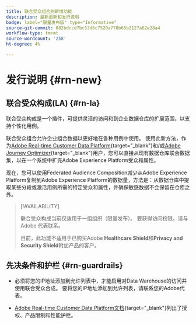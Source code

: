 ```yaml
---
title: 联合受众组合的新增功能
description: 最新更新和发行说明
badge: label="限量发布版" type="Informative"
source-git-commit: 082bdccd7bc53d6c7520a778b65b2127a62e28a4
workflow-type: tm+mt
source-wordcount: '258'
ht-degree: 4%

---
```



# 发行说明 {#rn-new}

## 联合受众构成(LA) {#rn-la}

联合受众构成是一个插件，可提供灵活的访问和到企业数据仓库的扩展范围，以支持个性化用例。

联合受众组合允许企业组合数据以更好地在各种用例中使用。 使用此新方法，作为[Adobe Real-time Customer Data Platform](https://experienceleague.adobe.com/en/docs/experience-platform/segmentation/home){target="_blank"}和/或[Adobe Journey Optimizer](https://experienceleague.adobe.com/zh-hans/docs/journey-optimizer/using/ajo-home){target="_blank"}用户，您可以直接从现有数据仓库联合数据集，以在一个系统中扩充Adobe Experience Platform受众和属性。

现在，您可以使用Federated Audience Composition减少从Adobe Experience Platform复制到Adobe Experience Platform的数据量，方法是：从数据仓库中提取某些分段或激活用例所需的特定受众和属性，并确保敏感数据不会保留在仓库之外。


>[!AVAILABILITY]
>
>联合受众构成当前仅适用于一组组织（限量发布）。 要获得访问权限，请与 Adobe 代表联系。
>
>目前，此功能不适用于已购买Adobe **Healthcare Shield**&#x200B;和&#x200B;**Privacy and Security Shield**&#x200B;附加产品的客户。


## 先决条件和护栏 {#rn-guardrails}

* 必须将您的IP地址添加到允许列表中，才能启用对Data Warehouse的访问并使用联合受众合成。 要将您的IP地址添加到允许列表，请联系您的Adobe代表。

* [Adobe Real-time Customer Data Platform文档](https://experienceleague.adobe.com/en/docs/experience-platform/profile/guardrails){target="_blank"}列出了授权、产品限制和性能护栏。
